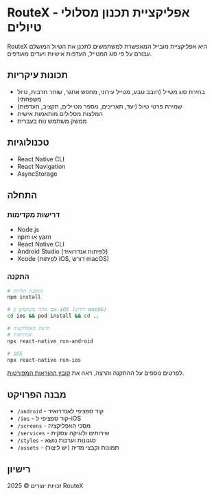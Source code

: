 # RouteX - אפליקציית תכנון מסלולי טיולים

RouteX היא אפליקציית מובייל המאפשרת למשתמשים לתכנן את הטיול המושלם עבורם על פי סוג המטייל, העדפות אישיות ויעדים מועדפים.

## תכונות עיקריות

- בחירת סוג מטייל (חובב טבע, מטייל עירוני, מחפש אתגר, שוחר תרבות, טיול משפחתי)
- שמירת פרטי טיול (יעד, תאריכים, מספר מטיילים, תקציב, העדפות)
- המלצות מסלולים מותאמות אישית
- ממשק משתמש נוח בעברית

## טכנולוגיות

- React Native CLI
- React Navigation
- AsyncStorage

## התחלה

### דרישות מקדימות

- Node.js
- npm או yarn
- React Native CLI
- Android Studio (לפיתוח אנדרואיד)
- Xcode (לפיתוח iOS, דורש macOS)

### התקנה

```bash
# התקנת תלויות
npm install

# אם אתה משתמש ב-iOS (דורש macOS)
cd ios && pod install && cd ..

# הרצת האפליקציה
# אנדרואיד
npx react-native run-android

# iOS
npx react-native run-ios
```

לפרטים נוספים על ההתקנה והרצה, ראה את [קובץ ההוראות המפורטות](SETUP.md).

## מבנה הפרויקט

- `/android` - קוד ספציפי לאנדרואיד
- `/ios` - קוד ספציפי ל-iOS
- `/screens` - מסכי האפליקציה
- `/services` - שירותים ולוגיקה עסקית
- `/styles` - סגנונות וערכות נושא
- `/assets` - תמונות וקבצי מדיה (יש ליצור)

## רישיון

זכויות יוצרים © 2025 RouteX
